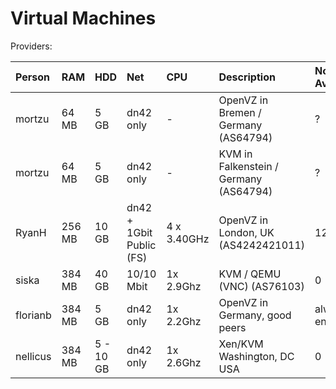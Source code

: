 # Virtual Machines

Providers:

| Person        | RAM     | HDD       | Net        | CPU         | Description                | No. Available
|:------------- |:------  |:--------- |:---------- |:----------  |:-------------------------- |:--------------------------|
| mortzu        | 64 MB   | 5 GB      | dn42 only  | -           | OpenVZ in Bremen / Germany (AS64794) | ?               |
| mortzu        | 64 MB   | 5 GB      | dn42 only  | -           | KVM in Falkenstein / Germany (AS64794) | ?             |
| RyanH         | 256 MB  | 10 GB     | dn42 + 1Gbit Public (FS) | 4 x 3.40GHz | OpenVZ in London, UK (AS4242421011) |12|
| siska 	| 384 MB  | 40 GB     | 10/10 Mbit | 1x 2.9Ghz   | KVM / QEMU (VNC) (AS76103) | 0 |
| florianb      | 384 MB  | 5 GB      | dn42 only  | 1x 2.2Ghz   | OpenVZ in Germany, good peers | always enough
| nellicus      | 384 MB  | 5 - 10 GB | dn42 only  | 1x 2.6Ghz   | Xen/KVM Washington, DC USA | 0